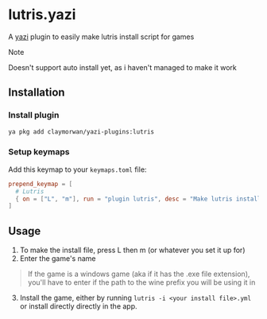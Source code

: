 # lutris.yazi

A [yazi](https://github.com/sxyazi/yazi) plugin to easily make lutris install script for games
>[!NOTE]
> Doesn't support auto install yet, as i haven't managed to make it work

## Installation
### Install plugin
```bash
ya pkg add claymorwan/yazi-plugins:lutris
```
### Setup keymaps
Add this keymap to your `keymaps.toml` file:
```toml
prepend_keymap = [
  # Lutris
  { on = ["L", "m"], run = "plugin lutris", desc = "Make lutris install file from hovered file" },
]
```
## Usage
1. To make the install file, press L then m (or whatever you set it up for)
2. Enter the game's name
> If the game is a windows game (aka if it has the .exe file extension), you'll have to enter if the path to the wine prefix you will be using it in
3. Install the game, either by running `lutris -i <your install file>.yml` or install directly directly in the app.
